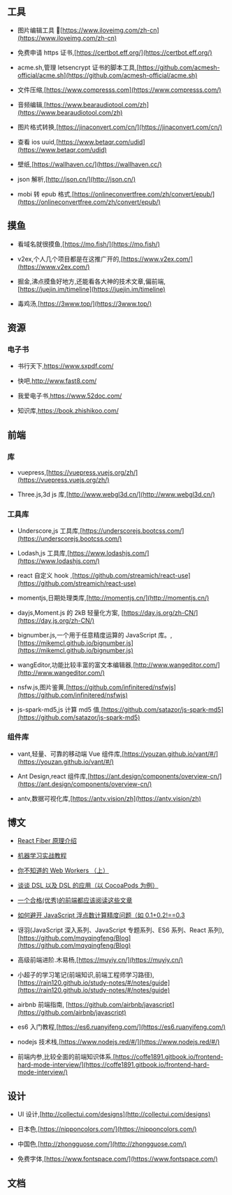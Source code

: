 ## 工具

- 图片编辑工具 🔧[https://www.iloveimg.com/zh-cn](https://www.iloveimg.com/zh-cn)

- 免费申请 https 证书,[https://certbot.eff.org/](https://certbot.eff.org/)

- acme.sh,管理 letsencrypt 证书的脚本工具,[https://github.com/acmesh-official/acme.sh](https://github.com/acmesh-official/acme.sh)

- 文件压缩,[https://www.compresss.com](https://www.compresss.com/)

- 音频编辑,[https://www.bearaudiotool.com/zh](https://www.bearaudiotool.com/zh)

- 图片格式转换,[https://jinaconvert.com/cn/](https://jinaconvert.com/cn/)

- 查看 ios uuid,[https://www.betaqr.com/udid](https://www.betaqr.com/udid)

- 壁纸,[https://wallhaven.cc/](https://wallhaven.cc/)

- json 解析,[http://json.cn/](http://json.cn/)

- mobi 转 epub 格式,[https://onlineconvertfree.com/zh/convert/epub/](https://onlineconvertfree.com/zh/convert/epub/)

## 摸鱼

- 看域名就很摸鱼,[https://mo.fish/](https://mo.fish/)

- v2ex,个人几个项目都是在这推广开的,[https://www.v2ex.com/](https://www.v2ex.com/)

- 掘金,沸点摸鱼好地方,还能看各大神的技术文章,偏前端,[https://juejin.im/timeline](https://juejin.im/timeline)

- 毒鸡汤,[https://3www.top/](https://3www.top/)

## 资源

### 电子书

- 书行天下,https://www.sxpdf.com/

- 快吧,http://www.fast8.com/

- 我爱电子书,https://www.52doc.com/

- 知识库,https://book.zhishikoo.com/

## 前端

### 库

- vuepress,[https://vuepress.vuejs.org/zh/](https://vuepress.vuejs.org/zh/)

- Three.js,3d js 库,[http://www.webgl3d.cn/](http://www.webgl3d.cn/)

### 工具库

- Underscore,js 工具库,[https://underscorejs.bootcss.com/](https://underscorejs.bootcss.com/)

- Lodash,js 工具库,[https://www.lodashjs.com/](https://www.lodashjs.com/)

- react 自定义 hook ,[https://github.com/streamich/react-use](https://github.com/streamich/react-use)

- momentjs,日期处理类库,[http://momentjs.cn/](http://momentjs.cn/)

- dayjs,Moment.js 的 2kB 轻量化方案, [https://day.js.org/zh-CN/](https://day.js.org/zh-CN/)

- bignumber.js,一个用于任意精度运算的 JavaScript 库。,[https://mikemcl.github.io/bignumber.js](https://mikemcl.github.io/bignumber.js)

- wangEditor,功能比较丰富的富文本编辑器,[http://www.wangeditor.com/](http://www.wangeditor.com/)

- nsfw.js,图片鉴黄,[https://github.com/infinitered/nsfwjs](https://github.com/infinitered/nsfwjs)

- js-spark-md5,js 计算 md5 值,[https://github.com/satazor/js-spark-md5](https://github.com/satazor/js-spark-md5)

### 组件库

- vant,轻量、可靠的移动端 Vue 组件库,[https://youzan.github.io/vant/#/](https://youzan.github.io/vant/#/)

- Ant Design,react 组件库,[https://ant.design/components/overview-cn/](https://ant.design/components/overview-cn/)

- antv,数据可视化库,[https://antv.vision/zh](https://antv.vision/zh)

## 博文

- [React Fiber 原理介绍](https://segmentfault.com/a/1190000018250127?utm_source=tag-newest)

- [机器学习实战教程](https://cuijiahua.com/blog/ml/)

- [你不知道的 Web Workers （上）](https://juejin.im/post/5ef2a554f265da02e47d952b)

- [谈谈 DSL 以及 DSL 的应用（以 CocoaPods 为例）](https://draveness.me/dsl/)

- [一个合格(优秀)的前端都应该阅读这些文章](https://juejin.im/post/5d387f696fb9a07eeb13ea60)

- [如何避开 JavaScript 浮点数计算精度问题（如 0.1+0.2!==0.3](https://wjw465150.github.io/blog/blog/my_data/%E5%BC%80%E5%8F%91/JavaScript/%E5%A6%82%E4%BD%95%E9%81%BF%E5%BC%80JavaScript%E6%B5%AE%E7%82%B9%E6%95%B0%E8%AE%A1%E7%AE%97%E7%B2%BE%E5%BA%A6%E9%97%AE%E9%A2%98.html)

- 讶羽(JavaScript 深入系列、JavaScript 专题系列、ES6 系列、React 系列),[https://github.com/mqyqingfeng/Blog](https://github.com/mqyqingfeng/Blog)

- 高级前端进阶.木易杨,[https://muyiy.cn/](https://muyiy.cn/)

* 小超子的学习笔记(前端知识,前端工程师学习路径),[https://rain120.github.io/study-notes/#/notes/guide](https://rain120.github.io/study-notes/#/notes/guide)

* airbnb 前端指南, [https://github.com/airbnb/javascript](https://github.com/airbnb/javascript)

* es6 入门教程,[https://es6.ruanyifeng.com/](https://es6.ruanyifeng.com/)

* nodejs 技术栈,[https://www.nodejs.red/#/](https://www.nodejs.red/#/)

- 前端内参,比较全面的前端知识体系,[https://coffe1891.gitbook.io/frontend-hard-mode-interview/](https://coffe1891.gitbook.io/frontend-hard-mode-interview/)

## 设计

- UI 设计,[http://collectui.com/designs](http://collectui.com/designs)

- 日本色,[https://nipponcolors.com/](https://nipponcolors.com/)

- 中国色,[http://zhongguose.com/](http://zhongguose.com/)

- 免费字体,[https://www.fontspace.com/](https://www.fontspace.com/)

## 文档
